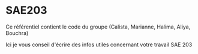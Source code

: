 # SAE203
Ce référentiel contient le code du groupe (Calista, Marianne, Halima, Aliya, Bouchra)

Ici je vous conseil d'écrire des infos utiles concernant votre travail SAE 203
